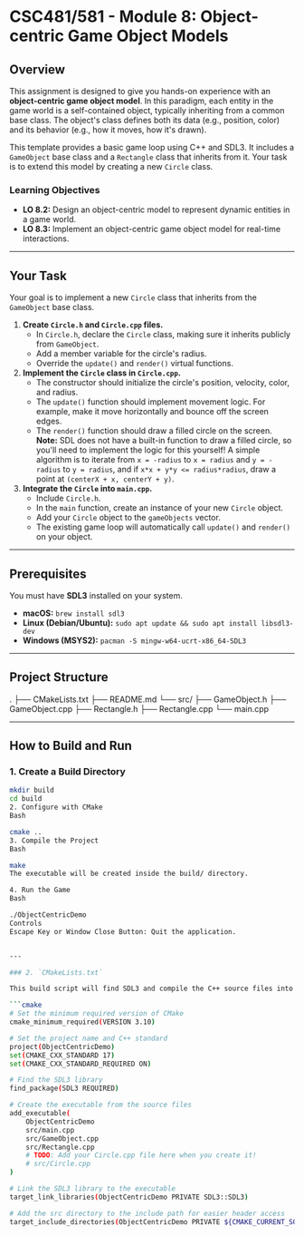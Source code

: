 # CSC481/581 - Module 8: Object-centric Game Object Models

## Overview

This assignment is designed to give you hands-on experience with an **object-centric game object model**. In this paradigm, each entity in the game world is a self-contained object, typically inheriting from a common base class. The object's class defines both its data (e.g., position, color) and its behavior (e.g., how it moves, how it's drawn).

This template provides a basic game loop using C++ and SDL3. It includes a `GameObject` base class and a `Rectangle` class that inherits from it. Your task is to extend this model by creating a new `Circle` class.

### Learning Objectives
* **LO 8.2:** Design an object-centric model to represent dynamic entities in a game world.
* **LO 8.3:** Implement an object-centric game object model for real-time interactions.

---

## Your Task

Your goal is to implement a new `Circle` class that inherits from the `GameObject` base class.

1.  **Create `Circle.h` and `Circle.cpp` files.**
    * In `Circle.h`, declare the `Circle` class, making sure it inherits publicly from `GameObject`.
    * Add a member variable for the circle's radius.
    * Override the `update()` and `render()` virtual functions.
2.  **Implement the `Circle` class in `Circle.cpp`.**
    * The constructor should initialize the circle's position, velocity, color, and radius.
    * The `update()` function should implement movement logic. For example, make it move horizontally and bounce off the screen edges.
    * The `render()` function should draw a filled circle on the screen. **Note:** SDL does not have a built-in function to draw a filled circle, so you'll need to implement the logic for this yourself! A simple algorithm is to iterate from `x = -radius` to `x = radius` and `y = -radius` to `y = radius`, and if `x*x + y*y <= radius*radius`, draw a point at `(centerX + x, centerY + y)`.
3.  **Integrate the `Circle` into `main.cpp`.**
    * Include `Circle.h`.
    * In the `main` function, create an instance of your new `Circle` object.
    * Add your `Circle` object to the `gameObjects` vector.
    * The existing game loop will automatically call `update()` and `render()` on your object.

---

## Prerequisites

You must have **SDL3** installed on your system.

* **macOS:** `brew install sdl3`
* **Linux (Debian/Ubuntu):** `sudo apt update && sudo apt install libsdl3-dev`
* **Windows (MSYS2):** `pacman -S mingw-w64-ucrt-x86_64-SDL3`

---

## Project Structure

.
├── CMakeLists.txt
├── README.md
└── src/
├── GameObject.h
├── GameObject.cpp
├── Rectangle.h
├── Rectangle.cpp
└── main.cpp


---

## How to Build and Run

### 1. Create a Build Directory
```bash
mkdir build
cd build
2. Configure with CMake
Bash

cmake ..
3. Compile the Project
Bash

make
The executable will be created inside the build/ directory.

4. Run the Game
Bash

./ObjectCentricDemo
Controls
Escape Key or Window Close Button: Quit the application.


---

### 2. `CMakeLists.txt`

This build script will find SDL3 and compile the C++ source files into an executable.

```cmake
# Set the minimum required version of CMake
cmake_minimum_required(VERSION 3.10)

# Set the project name and C++ standard
project(ObjectCentricDemo)
set(CMAKE_CXX_STANDARD 17)
set(CMAKE_CXX_STANDARD_REQUIRED ON)

# Find the SDL3 library
find_package(SDL3 REQUIRED)

# Create the executable from the source files
add_executable(
    ObjectCentricDemo
    src/main.cpp
    src/GameObject.cpp
    src/Rectangle.cpp
    # TODO: Add your Circle.cpp file here when you create it!
    # src/Circle.cpp
)

# Link the SDL3 library to the executable
target_link_libraries(ObjectCentricDemo PRIVATE SDL3::SDL3)

# Add the src directory to the include path for easier header access
target_include_directories(ObjectCentricDemo PRIVATE ${CMAKE_CURRENT_SOURCE_DIR}/src)
